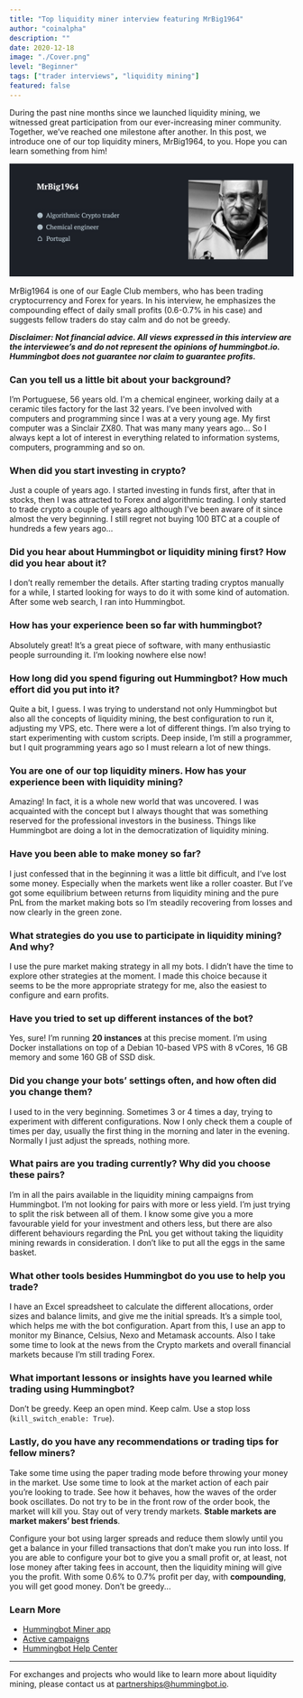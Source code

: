 ```yaml
---
title: "Top liquidity miner interview featuring MrBig1964"
author: "coinalpha"
description: ""
date: 2020-12-18
image: "./Cover.png"
level: "Beginner"
tags: ["trader interviews", "liquidity mining"]
featured: false
---
```


During the past nine months since we launched liquidity mining, we witnessed great participation from our ever-increasing miner community. Together, we’ve reached one milestone after another. In this post, we introduce one of our top liquidity miners, MrBig1964, to you. Hope you can learn something from him!

![](./User_profile.png)

MrBig1964 is one of our Eagle Club members, who has been trading cryptocurrency and Forex for years. In his interview, he emphasizes the compounding effect of daily small profits (0.6-0.7% in his case) and suggests fellow traders do stay calm and do not be greedy. 

***Disclaimer: Not financial advice. All views expressed in this interview are the interviewee’s and do not represent the opinions of hummingbot.io. Hummingbot does not guarantee nor claim to guarantee profits.***

<!-- more -->

### Can you tell us a little bit about your background?

I’m Portuguese, 56 years old. I'm a chemical engineer, working daily at a ceramic tiles factory for the last 32 years. I’ve been involved with computers and programming since I was at a very young age. My first computer was a Sinclair ZX80. That was many many years ago… So I always kept a lot of interest in everything related to information systems, computers, programming and so on.

### When did you start investing in crypto?

Just a couple of years ago. I started investing in funds first, after that in stocks, then I was attracted to Forex and algorithmic trading. I only started to trade crypto a couple of years ago although I've been aware of it since almost the very beginning. I still regret not buying 100 BTC at a couple of hundreds a few years ago…

### Did you hear about Hummingbot or liquidity mining first? How did you hear about it?

I don’t really remember the details. After starting trading cryptos manually for a while, I started looking for ways to do it with some kind of automation. After some web search, I ran into Hummingbot. 
### How has your experience been so far with hummingbot?
Absolutely great! It’s a great piece of software, with many enthusiastic people surrounding it. I’m looking nowhere else now!

### How long did you spend figuring out Hummingbot? How much effort did you put into it?

Quite a bit, I guess. I was trying to understand not only Hummingbot but also all the concepts of liquidity mining, the best configuration to run it, adjusting my VPS, etc. There were a lot of different things. I’m also trying to start experimenting with custom scripts. Deep inside, I’m still a programmer, but I quit programming years ago so I must relearn a lot of new things.

### You are one of our top liquidity miners. How has your experience been with liquidity mining?

Amazing! In fact, it is a whole new world that was uncovered. I was acquainted with the concept but I always thought that was something reserved for the professional investors in the business. Things like Hummingbot are doing a lot in the democratization of liquidity mining. 

### Have you been able to make money so far?

I just confessed that in the beginning it was a little bit difficult, and I’ve lost some money. Especially when the markets went like a roller coaster. But I’ve got some equilibrium between returns from liquidity mining and the pure PnL from the market making bots so I’m steadily recovering from losses and now clearly in the green zone. 

### What strategies do you use to participate in liquidity mining? And why?

I use the pure market making strategy in all my bots. I didn’t have the time to explore other strategies at the moment. I made this choice because it seems to be the more appropriate strategy for me, also the easiest to configure and earn profits.

### Have you tried to set up different instances of the bot?

Yes, sure! I’m running **20 instances** at this precise moment. I’m using Docker installations on top of a Debian 10-based VPS with 8 vCores, 16 GB memory and some 160 GB of SSD disk.

### Did you change your bots’ settings often, and how often did you change them?

I used to in the very beginning. Sometimes 3 or 4 times a day, trying to experiment with different configurations. Now I only check them a couple of times per day, usually the first thing in the morning and later in the evening. Normally I just adjust the spreads, nothing more.

### What pairs are you trading currently? Why did you choose these pairs?

I’m in all the pairs available in the liquidity mining campaigns from Hummingbot. I’m not looking for pairs with more or less yield. I’m just trying to split the risk between all of them. I know some give you a more favourable yield for your investment and others less, but there are also different behaviours regarding the PnL you get without taking the liquidity mining rewards in consideration. I don’t like to put all the eggs in the same basket.

### What other tools besides Hummingbot do you use to help you trade?

I have an Excel spreadsheet to calculate the different allocations, order sizes and balance limits,  and give me the initial spreads. It’s a simple tool, which helps me with the bot configuration. Apart from this, I use an app to monitor my Binance, Celsius, Nexo and Metamask accounts. Also I take some time to look at the news from the Crypto markets and overall financial markets because I’m still trading Forex.  

### What important lessons or insights have you learned while trading using Hummingbot?

Don’t be greedy. Keep an open mind. Keep calm. Use a stop loss (```kill_switch_enable: True```).

### Lastly, do you have any recommendations or trading tips for fellow miners?

Take some time using the paper trading mode before throwing your money in the market. Use some time to look at the market action of each pair you’re looking to trade. See how it behaves, how the waves of the order book oscillates. Do not try to be in the front row of the order book, the market will kill you. Stay out of very trendy markets. **Stable markets are market makers’ best friends**.

Configure your bot using larger spreads and reduce them slowly until you get a balance in your filled transactions that don’t make you run into loss. If you are able to configure your bot to give you a small profit or, at least, not lose money after taking fees in account, then the liquidity mining will give you the profit. With some 0.6% to 0.7% profit per day, with **compounding**, you will get good money.
Don’t be greedy... 

### Learn More

- [Hummingbot Miner app](https://miners.hummingbot.io)
- [Active campaigns](https://docs.hummingbot.io/miner/liquidity-mining/current-rewards&terms/)
- [Hummingbot Help Center](https://hummingbot.zendesk.com/hc/en-us)
---

For exchanges and projects who would like to learn more about liquidity mining, please contact us at [partnerships@hummingbot.io](mailto:partnerships@hummingbot.io).
